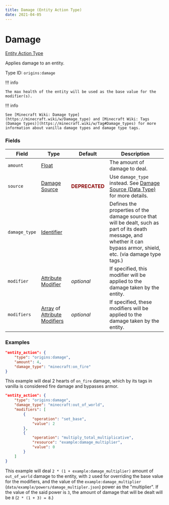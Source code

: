 ```yaml
---
title: Damage (Entity Action Type)
date: 2021-04-05
---
```


# Damage

[Entity Action Type](../entity_action_types.md)

Applies damage to an entity.

Type ID: `origins:damage`


!!! info

    The max health of the entity will be used as the base value for the modifier(s).


!!! info

    See [Minecraft Wiki: Damage type](https://minecraft.wiki/w/Damage_type) and [Minecraft Wiki: Tags (Damage types)](https://minecraft.wiki/w/Tag#Damage_types) for more information about vanilla damage types and damage type tags.


### Fields

Field  | Type | Default | Description
-------|------|---------|-------------
`amount` | [Float](../data_types/float.md) |  | The amount of damage to deal.
`source` | [Damage Source](../data_types/damage_source.md) | <span style="color:darkred"><b>DEPRECATED</b></span> | Use `damage_type` instead. See [Damage Source (Data Type)](../data_types/damage_source.md) for more details.
`damage_type` | [Identifier](../data_types/identifier.md) | | Defines the properties of the damage source that will be dealt, such as part of its death message, and whether it can bypass armor, shield, etc. (via damage type tags.)
`modifier` | [Attribute Modifier](../data_types/attribute_modifier.md) | _optional_ | If specified, this modifier will be applied to the damage taken by the entity.
`modifiers` | [Array](../data_types/array.md) of [Attribute Modifiers](../data_types/attribute_modifier.md) | _optional_ | If specified, these modifiers will be applied to the damage taken by the entity.


### Examples

```json
"entity_action": {
    "type": "origins:damage",
    "amount": 4,
    "damage_type": "minecraft:on_fire"
}
```

This example will deal 2 hearts of `on_fire` damage, which by its tags in vanilla is considered fire damage and bypasses armor.
<br>

```json
"entity_action": {
    "type": "origins:damage",
    "damage_type": "minecraft:out_of_world",
    "modifiers": [
        {
            "operation": "set_base",
            "value": 2
        },
        {
            "operation": "multiply_total_multiplicative",
            "resource": "example:damage_multiplier",
            "value": 0
        }
    ]
}
```

This example will deal `2 * (1 + example:damage_multiplier)` amount of `out_of_world` damage to the entity, with `2` used for overriding the base value for the modifiers, and the value of the `example:damage_multiplier` (`data/example/powers/damage_multipler.json`) power as the "multiplier". If the value of the said power is `3`, the amount of damage that will be dealt will be `8` (`2 * (1 + 3) = 8`.)
